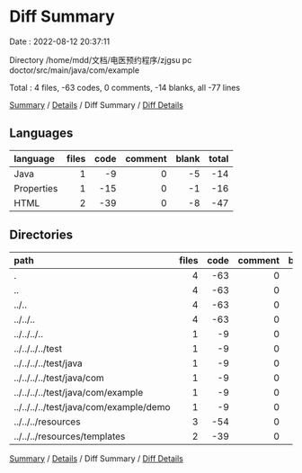 # Diff Summary

Date : 2022-08-12 20:37:11

Directory /home/mdd/文档/电医预约程序/zjgsu pc doctor/src/main/java/com/example

Total : 4 files,  -63 codes, 0 comments, -14 blanks, all -77 lines

[Summary](results.md) / [Details](details.md) / Diff Summary / [Diff Details](diff-details.md)

## Languages
| language | files | code | comment | blank | total |
| :--- | ---: | ---: | ---: | ---: | ---: |
| Java | 1 | -9 | 0 | -5 | -14 |
| Properties | 1 | -15 | 0 | -1 | -16 |
| HTML | 2 | -39 | 0 | -8 | -47 |

## Directories
| path | files | code | comment | blank | total |
| :--- | ---: | ---: | ---: | ---: | ---: |
| . | 4 | -63 | 0 | -14 | -77 |
| .. | 4 | -63 | 0 | -14 | -77 |
| ../.. | 4 | -63 | 0 | -14 | -77 |
| ../../.. | 4 | -63 | 0 | -14 | -77 |
| ../../../.. | 1 | -9 | 0 | -5 | -14 |
| ../../../../test | 1 | -9 | 0 | -5 | -14 |
| ../../../../test/java | 1 | -9 | 0 | -5 | -14 |
| ../../../../test/java/com | 1 | -9 | 0 | -5 | -14 |
| ../../../../test/java/com/example | 1 | -9 | 0 | -5 | -14 |
| ../../../../test/java/com/example/demo | 1 | -9 | 0 | -5 | -14 |
| ../../../resources | 3 | -54 | 0 | -9 | -63 |
| ../../../resources/templates | 2 | -39 | 0 | -8 | -47 |

[Summary](results.md) / [Details](details.md) / Diff Summary / [Diff Details](diff-details.md)